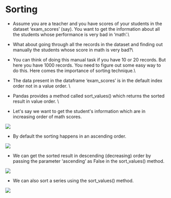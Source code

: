 # Sorting

* Assume you are a teacher and you have scores of your students in the dataset ‘exam\_scores’ (say). You want to get the information about all the students whose performance is very bad in ‘math’.\

* What about going through all the records in the dataset and finding out manually the students whose score in math is very bad?\

* You can think of doing this manual task if you have 10 or 20 records. But here you have 1000 records. You need to figure out some easy way to do this. Here comes the importance of sorting technique.\

* The data present in the dataframe ‘exam\_scores’ is in the default index order not in a value order. \

* Pandas provides a method called sort\_values() which returns the sorted result in value order. \

* Let's say we want to get the student's information which are in increasing order of math scores.

![](https://lh6.googleusercontent.com/SOsZE-EdUqI4HGfyQkcWQXSVDnhsAtaECPSEHjmQOYwQf-\_u7USyM5gSpLBxUqUJrvQJWigNe0YzxWUiqxnMHJIA3J-uil1jV0gLM1J3CrU59Rh8PP851-UCxg2fhkyrkQsaWTTxAik=s0)

* By default the sorting happens in an ascending order.&#x20;

![](https://lh5.googleusercontent.com/DwsADR4seqRVyn\_NNRleMtrJuZSuAq9UgtqSWgpCpB8W-hjSkq5Gtpio7RuAzGXdaRsMtmETr\_TQHfRuwCX39Vns5x4wKxBFMwNQRZQzpFDpqF8v3ntbXkJ6\_yOQ4PwqzQ8wJSH9b4k=s0)

* We can get the sorted result in descending (decreasing) order by passing the parameter ‘ascending’ as False in the sort\_values() method.&#x20;

![](https://lh3.googleusercontent.com/-2HxdvhFSvxYEY1TQxWjHbeuE1gIvbAtD5C\_UlFaw0gg7jFM8I5c6IyFiKCXilIbEWid4xWGyHbjKy6CBIMR2whj9FgGzcXZWkm084hpm5avs-T6ohSWi22EKa7-ZkHq8CHEaMvR4hk=s0)

* We can also sort a series using the sort\_values() method.

![](https://lh4.googleusercontent.com/hA8w9r5LKnbZK6ablEfS9uHbCrzPzWBwfOTKInp7JI\_0PogfWvIlt27\_eFPI-GIv-JvPRDYSNlBu\_jUiRyho-3kMjrzsWl8xCImhV2npzPSTgtuCh3tu-F2PE\_3Ep0-tPNVKyzjsSYQ=s0)
